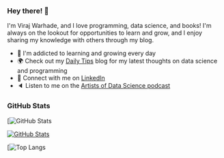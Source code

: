 ### Hey there! 👋

I'm Viraj Warhade, and I love programming, data science, and books! I'm always on the lookout for opportunities to learn and grow, and I enjoy sharing my knowledge with others through my blog.

- 🌱 I'm addicted to learning and growing every day
- :earth_africa: Check out my [Daily Tips](https://mathdatasimplified.com/) blog for my latest thoughts on data science and programming
- :office: Connect with me on [LinkedIn](https://www.linkedin.com/in/)
- :speaker: Listen to me on the [Artists of Data Science podcast](https://medium.com/@theartistsofdatascience/why-we-should-be-more-like-winnie-the-pooh-khuyen-tran-on-the-artists-of-data-science-c610c91d4c14)

### GitHub Stats

[![GitHub Stats](http://github-profile-summary-cards.vercel.app/api/cards/profile-details?username=virajwarhade&theme=github_dark)




[![GitHub Stats](https://github-readme-profile-theta.vercel.app/api?username=virajwarhade)](https://github.com/FajarKim/github-readme-profile)


[![Top Langs](http://github-profile-summary-cards.vercel.app/api/cards/repos-per-language?username=virajwarhade&theme=2077&exclude={exclude})
